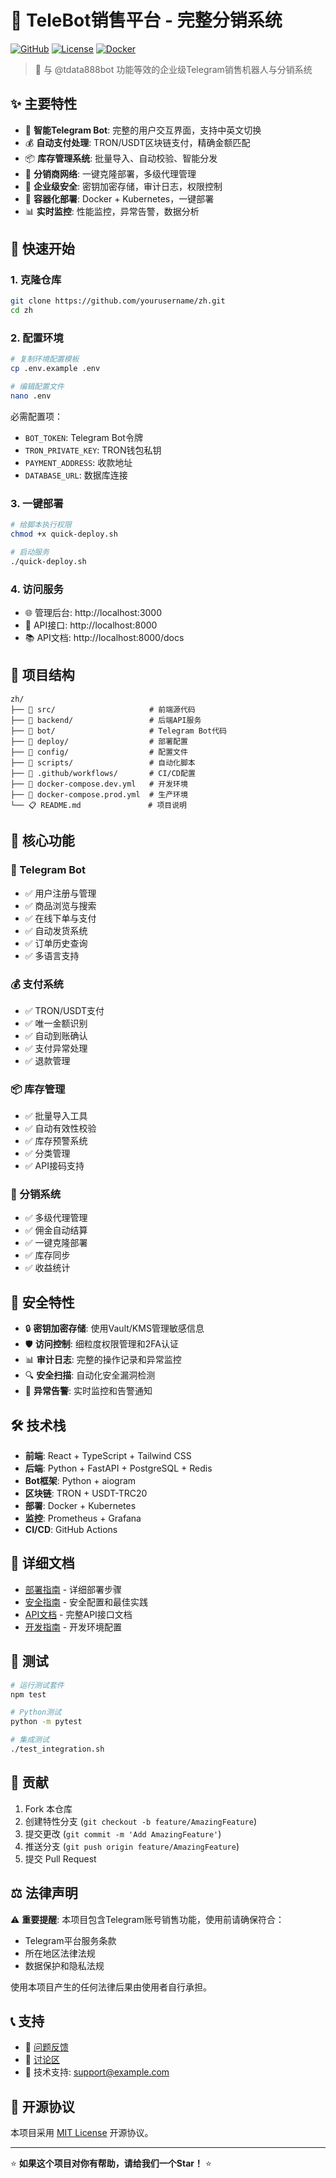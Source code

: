 # 🤖 TeleBot销售平台 - 完整分销系统

[![GitHub](https://img.shields.io/badge/GitHub-Repository-blue.svg)](https://github.com/yourusername/zh)
[![License](https://img.shields.io/badge/license-MIT-green.svg)](LICENSE)
[![Docker](https://img.shields.io/badge/Docker-Ready-blue.svg)](docker-compose.yml)

> 🚀 与 @tdata888bot 功能等效的企业级Telegram销售机器人与分销系统

## ✨ 主要特性

- 🤖 **智能Telegram Bot**: 完整的用户交互界面，支持中英文切换
- 💰 **自动支付处理**: TRON/USDT区块链支付，精确金额匹配
- 📦 **库存管理系统**: 批量导入、自动校验、智能分发
- 👥 **分销商网络**: 一键克隆部署，多级代理管理
- 🔐 **企业级安全**: 密钥加密存储，审计日志，权限控制
- 🐳 **容器化部署**: Docker + Kubernetes，一键部署
- 📊 **实时监控**: 性能监控，异常告警，数据分析

## 🚀 快速开始

### 1. 克隆仓库

```bash
git clone https://github.com/yourusername/zh.git
cd zh
```

### 2. 配置环境

```bash
# 复制环境配置模板
cp .env.example .env

# 编辑配置文件
nano .env
```

必需配置项：
- `BOT_TOKEN`: Telegram Bot令牌
- `TRON_PRIVATE_KEY`: TRON钱包私钥  
- `PAYMENT_ADDRESS`: 收款地址
- `DATABASE_URL`: 数据库连接

### 3. 一键部署

```bash
# 给脚本执行权限
chmod +x quick-deploy.sh

# 启动服务
./quick-deploy.sh
```

### 4. 访问服务

- 🌐 管理后台: http://localhost:3000
- 🔌 API接口: http://localhost:8000  
- 📚 API文档: http://localhost:8000/docs

## 📁 项目结构

```
zh/
├── 📁 src/                     # 前端源代码
├── 📁 backend/                 # 后端API服务
├── 📁 bot/                     # Telegram Bot代码
├── 📁 deploy/                  # 部署配置
├── 📁 config/                  # 配置文件
├── 📁 scripts/                 # 自动化脚本
├── 📁 .github/workflows/       # CI/CD配置
├── 🐳 docker-compose.dev.yml   # 开发环境
├── 🐳 docker-compose.prod.yml  # 生产环境
└── 📋 README.md               # 项目说明
```

## 🎯 核心功能

### 🤖 Telegram Bot
- ✅ 用户注册与管理
- ✅ 商品浏览与搜索  
- ✅ 在线下单与支付
- ✅ 自动发货系统
- ✅ 订单历史查询
- ✅ 多语言支持

### 💰 支付系统
- ✅ TRON/USDT支付
- ✅ 唯一金额识别
- ✅ 自动到账确认
- ✅ 支付异常处理
- ✅ 退款管理

### 📦 库存管理
- ✅ 批量导入工具
- ✅ 自动有效性校验
- ✅ 库存预警系统
- ✅ 分类管理
- ✅ API接码支持

### 👥 分销系统
- ✅ 多级代理管理
- ✅ 佣金自动结算
- ✅ 一键克隆部署
- ✅ 库存同步
- ✅ 收益统计

## 🔐 安全特性

- 🔒 **密钥加密存储**: 使用Vault/KMS管理敏感信息
- 🛡️ **访问控制**: 细粒度权限管理和2FA认证
- 📊 **审计日志**: 完整的操作记录和异常监控
- 🔍 **安全扫描**: 自动化安全漏洞检测
- 🚨 **异常告警**: 实时监控和告警通知

## 🛠️ 技术栈

- **前端**: React + TypeScript + Tailwind CSS
- **后端**: Python + FastAPI + PostgreSQL + Redis
- **Bot框架**: Python + aiogram
- **区块链**: TRON + USDT-TRC20
- **部署**: Docker + Kubernetes
- **监控**: Prometheus + Grafana
- **CI/CD**: GitHub Actions

## 📖 详细文档

- [部署指南](DEPLOYMENT.md) - 详细部署步骤
- [安全指南](SECURITY.md) - 安全配置和最佳实践  
- [API文档](docs/api/) - 完整API接口文档
- [开发指南](docs/development/) - 开发环境配置

## 🧪 测试

```bash
# 运行测试套件
npm test

# Python测试
python -m pytest

# 集成测试
./test_integration.sh
```

## 🤝 贡献

1. Fork 本仓库
2. 创建特性分支 (`git checkout -b feature/AmazingFeature`)
3. 提交更改 (`git commit -m 'Add AmazingFeature'`)
4. 推送分支 (`git push origin feature/AmazingFeature`)
5. 提交 Pull Request

## ⚖️ 法律声明

⚠️ **重要提醒**: 本项目包含Telegram账号销售功能，使用前请确保符合：
- Telegram平台服务条款
- 所在地区法律法规  
- 数据保护和隐私法规

使用本项目产生的任何法律后果由使用者自行承担。

## 📞 支持

- 🐛 [问题反馈](https://github.com/yourusername/zh/issues)
- 💬 [讨论区](https://github.com/yourusername/zh/discussions)
- 📧 技术支持: support@example.com

## 📜 开源协议

本项目采用 [MIT License](LICENSE) 开源协议。

---

⭐ **如果这个项目对你有帮助，请给我们一个Star！** ⭐
